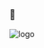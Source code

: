 ### 👋

![logo](https://user-images.githubusercontent.com/64505309/113502285-09c9f300-9534-11eb-8aa4-025348d97fb2.jpg)

<!--

Here are some ideas to get you started:

- 🔭 I’m currently working on ...
- 🌱 I’m currently learning ...
- 👯 I’m looking to collaborate on ...
- 🤔 I’m looking for help with ...
- 💬 Ask me about ...
- 📫 How to reach me: ...
- 😄 Pronouns: ...
- ⚡ Fun fact: ...
-->
